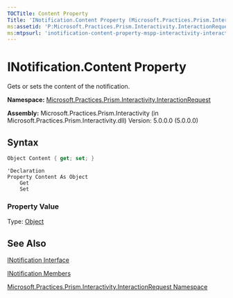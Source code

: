```yaml
---
TOCTitle: Content Property
Title: 'INotification.Content Property (Microsoft.Practices.Prism.Interactivity.InteractionRequest)'
ms:assetid: 'P:Microsoft.Practices.Prism.Interactivity.InteractionRequest.INotification.Content'
ms:mtpsurl: 'inotification-content-property-mspp-interactivity-interactionrequest.md'
---
```


# INotification.Content Property

Gets or sets the content of the notification.

**Namespace:** [Microsoft.Practices.Prism.Interactivity.InteractionRequest](https://msdn.microsoft.com/library/microsoft.practices.prism.interactivity.interactionrequest)

**Assembly:** Microsoft.Practices.Prism.Interactivity (in Microsoft.Practices.Prism.Interactivity.dll) Version: 5.0.0.0 (5.0.0.0)

## Syntax

```C#  
Object Content { get; set; }
```

```VB  
'Declaration
Property Content As Object
	Get
	Set
```

### Property Value

Type: [Object](http://msdn.microsoft.com/en-us/library/e5kfa45b)

## See Also

[INotification Interface](https://msdn.microsoft.com/library/microsoft.practices.prism.interactivity.interactionrequest.inotification)

[INotification Members](https://msdn.microsoft.com/en-us/library/microsoft.practices.prism.interactivity.interactionrequest.inotification_members(v=pandp.50))

[Microsoft.Practices.Prism.Interactivity.InteractionRequest Namespace](https://msdn.microsoft.com/library/microsoft.practices.prism.interactivity.interactionrequest)